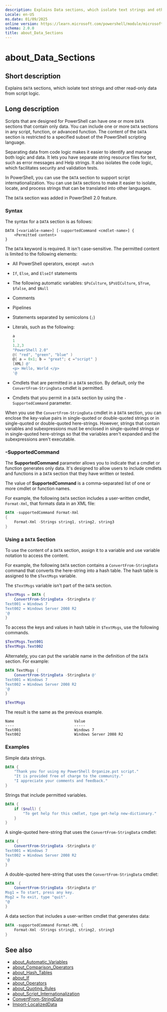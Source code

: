 ```yaml
---
description: Explains Data sections, which isolate text strings and other read-only data from script logic.
Locale: en-US
ms.date: 01/09/2025
online version: https://learn.microsoft.com/powershell/module/microsoft.powershell.core/about/about_data_sections?view=powershell-7.6&WT.mc_id=ps-gethelp
schema: 2.0.0
title: about_Data_Sections
---
```

# about_Data_Sections

## Short description

Explains `DATA` sections, which isolate text strings and other read-only
data from script logic.

## Long description

Scripts that are designed for PowerShell can have one or more `DATA` sections
that contain only data. You can include one or more `DATA` sections in any
script, function, or advanced function. The content of the `DATA` section is
restricted to a specified subset of the PowerShell scripting language.

Separating data from code logic makes it easier to identify and manage both
logic and data. It lets you have separate string resource files for text, such
as error messages and Help strings. It also isolates the code logic, which
facilitates security and validation tests.

In PowerShell, you can use the `DATA` section to support script
internationalization. You can use `DATA` sections to make it easier to isolate,
locate, and process strings that can be translated into other languages.

The `DATA` section was added in PowerShell 2.0 feature.

### Syntax

The syntax for a `DATA` section is as follows:

```Syntax
DATA [<variable-name>] [-supportedCommand <cmdlet-name>] {
    <Permitted content>
}
```

The `DATA` keyword is required. It isn't case-sensitive. The permitted content
is limited to the following elements:

- All PowerShell operators, except `-match`
- `If`, `Else`, and `ElseIf` statements
- The following automatic variables: `$PsCulture`, `$PsUICulture`, `$True`,
  `$false`, and `$Null`
- Comments
- Pipelines
- Statements separated by semicolons (`;`)
- Literals, such as the following:

  ```powershell
  a
  1
  1,2,3
  "PowerShell 2.0"
  @( "red", "green", "blue" )
  @{ a = 0x1; b = "great"; c ="script" }
  [XML] @'
  <p> Hello, World </p>
  '@
  ```

- Cmdlets that are permitted in a `DATA` section. By default, only the
  `ConvertFrom-StringData` cmdlet is permitted.
- Cmdlets that you permit in a `DATA` section by using the `-SupportedCommand`
  parameter.

When you use the `ConvertFrom-StringData` cmdlet in a `DATA` section, you can
enclose the key-value pairs in single-quoted or double-quoted strings or in
single-quoted or double-quoted here-strings. However, strings that contain
variables and subexpressions must be enclosed in single-quoted strings or in
single-quoted here-strings so that the variables aren't expanded and the
subexpressions aren't executable.

### -SupportedCommand

The **SupportedCommand** parameter allows you to indicate that a cmdlet or
function generates only data. It's designed to allow users to include cmdlets
and functions in a `DATA` section that they have written or tested.

The value of **SupportedCommand** is a comma-separated list of one or more
cmdlet or function names.

For example, the following `DATA` section includes a user-written cmdlet,
`Format-Xml`, that formats data in an XML file:

```powershell
DATA -supportedCommand Format-Xml
{
    Format-Xml -Strings string1, string2, string3
}
```

### Using a `DATA` Section

To use the content of a `DATA` section, assign it to a variable and use
variable notation to access the content.

For example, the following `DATA` section contains a `ConvertFrom-StringData`
command that converts the here-string into a hash table. The hash table is
assigned to the `$TextMsgs` variable.

The `$TextMsgs` variable isn't part of the `DATA` section.

```powershell
$TextMsgs = DATA {
    ConvertFrom-StringData -StringData @'
Text001 = Windows 7
Text002 = Windows Server 2008 R2
'@
}
```

To access the keys and values in hash table in `$TextMsgs`, use the following
commands.

```powershell
$TextMsgs.Text001
$TextMsgs.Text002
```

Alternately, you can put the variable name in the definition of the `DATA`
section. For example:

```powershell
DATA TextMsgs {
    ConvertFrom-StringData -StringData @'
Text001 = Windows 7
Text002 = Windows Server 2008 R2
'@
}

$TextMsgs
```

The result is the same as the previous example.

```Output
Name                           Value
----                           -----
Text001                        Windows 7
Text002                        Windows Server 2008 R2
```

### Examples

Simple data strings.

```powershell
DATA {
    "Thank you for using my PowerShell Organize.pst script."
    "It is provided free of charge to the community."
    "I appreciate your comments and feedback."
}
```

Strings that include permitted variables.

```powershell
DATA {
    if ($null) {
        "To get help for this cmdlet, type get-help new-dictionary."
    }
}
```

A single-quoted here-string that uses the `ConvertFrom-StringData` cmdlet:

```powershell
DATA {
    ConvertFrom-StringData -StringData @'
Text001 = Windows 7
Text002 = Windows Server 2008 R2
'@
}
```

A double-quoted here-string that uses the `ConvertFrom-StringData` cmdlet:

```powershell
DATA  {
    ConvertFrom-StringData -StringData @"
Msg1 = To start, press any key.
Msg2 = To exit, type "quit".
"@
}
```

A data section that includes a user-written cmdlet that generates data:

```powershell
DATA -supportedCommand Format-XML {
    Format-Xml -Strings string1, string2, string3
}
```

## See also

- [about_Automatic_Variables][01]
- [about_Comparison_Operators][02]
- [about_Hash_Tables][03]
- [about_If][04]
- [about_Operators][05]
- [about_Quoting_Rules][06]
- [about_Script_Internationalization][07]
- [ConvertFrom-StringData][08]
- [Import-LocalizedData][09]

<!-- link references -->
[01]: about_Automatic_Variables.md
[02]: about_Comparison_Operators.md
[03]: about_Hash_Tables.md
[04]: about_If.md
[05]: about_Operators.md
[06]: about_Quoting_Rules.md
[07]: about_Script_Internationalization.md
[08]: xref:Microsoft.PowerShell.Utility.ConvertFrom-StringData
[09]: xref:Microsoft.PowerShell.Utility.Import-LocalizedData
